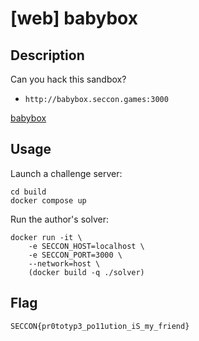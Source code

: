 # [web] babybox

## Description

Can you hack this sandbox?

- `http://babybox.seccon.games:3000`

[babybox](files/babybox)

## Usage

Launch a challenge server:

```
cd build
docker compose up
```

Run the author's solver:

```
docker run -it \
    -e SECCON_HOST=localhost \
    -e SECCON_PORT=3000 \
    --network=host \
    (docker build -q ./solver)
```

## Flag

```
SECCON{pr0totyp3_po11ution_iS_my_friend}
```
